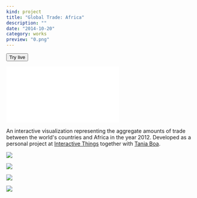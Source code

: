 ```yaml
---
kind: project
title: "Global Trade: Africa"
description: ""
date: "2014-10-20"
category: works
preview: "0.png"
---
```


<button href="https://lab.interactivethings.com/global-trade-africa/">Try live</button>

<embed src="global-trade-africa-50.mp4">

An interactive visualization representing the aggregate amounts of trade between the world's countries and Africa in the year 2012.
Developed as a personal project at <a href="http://interactivethings.com" target="_blank">Interactive Things</a> 
together with <a href="https://twitter.com/taniaboa" target="_blank">Tania Boa</a>.




[](0.png)

![](1.png)

![](2.png)

![](3.png)

![](4.png)

